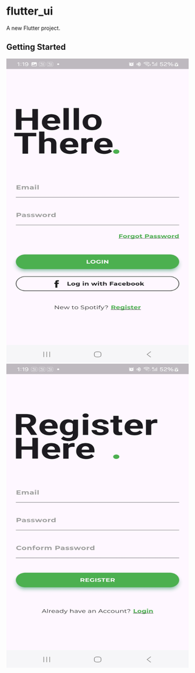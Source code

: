 # flutter_ui

A new Flutter project.

## Getting Started
<img src="https://github.com/hemant00007/flutter_ui/blob/main/login_page.jpg?raw=true" width="480" height="800">
<img src="https://github.com/hemant00007/flutter_ui/blob/main/register_page.jpg?raw=true" width="480" height="800">

